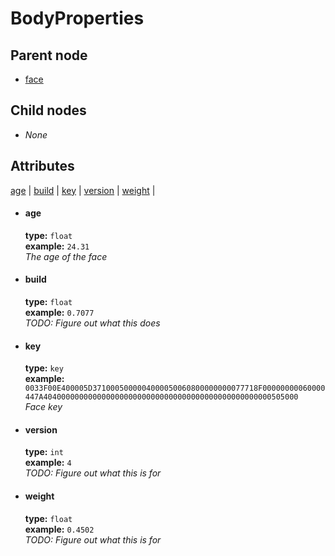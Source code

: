 # BodyProperties

## Parent node
- [face](../../face)

## Child nodes
- *None*

## Attributes
[age](#age) | [build](#build) | [key](#key) | [version](#version) | [weight](#weight) | 

- #### age
  **type:**  `float`  
  **example:**  `24.31`    
  *The age of the face*    

- #### build
  **type:**  `float`  
  **example:**  `0.7077`    
  *TODO: Figure out what this does*    

- #### key
  **type:**  `key`  
  **example:**  `0033F00E400005D3710005000004000050060800000000077718F00000000060000447A404000000000000000000000000000000000000000000000000505000`    
  *Face key*    

- #### version
  **type:**  `int`  
  **example:**  `4`    
  *TODO: Figure out what this is for*    

- #### weight
  **type:**  `float`  
  **example:**  `0.4502`    
  *TODO: Figure out what this is for*    
  
 
